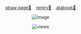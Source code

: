 <p align="center">
  <a href="https://hxuntedluv.straw.page" target="_blank">straw page💭</a> &nbsp;&nbsp;
  <a href="https://rentry.co/hxuntedluv_" target="_blank">rentry💭</a> &nbsp;&nbsp;
  <a href="https://erisqw2.atabook.org/" target="_blank">atabook💭</a>
</p>
<p align="center">
  <img src="https://files.catbox.moe/32xvgg.jpg" alt="image"/>
</p>
<p align="center">
  <img src="https://komarev.com/ghpvc/?username=eriis&label=✦&color=686868" alt="views"/>
</p>

<!--
**hxuntedluv/hxuntedluv** is a ✨ _special_ ✨ repository because its `README.md` (this file) appears on your GitHub profile.

Here are some ideas to get you started:

- 🔭 I’m currently working on ...
- 🌱 I’m currently learning ...
- 👯 I’m looking to collaborate on ...
- 🤔 I’m looking for help with ...
- 💬 Ask me about ...
- 📫 How to reach me: ...
- 😄 Pronouns: ...
- ⚡ Fun fact: ...
-->
